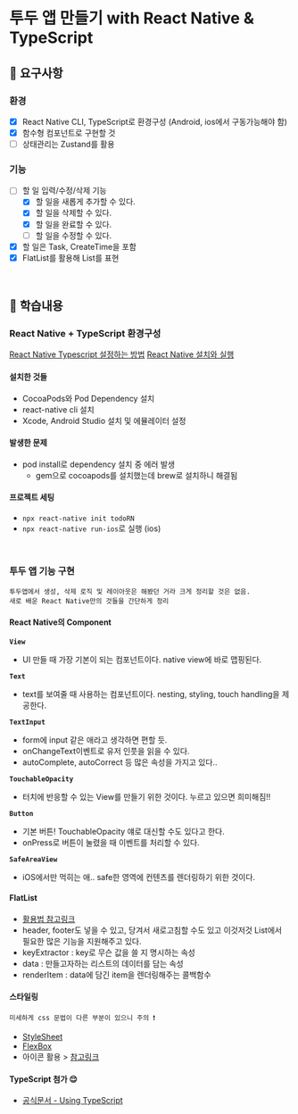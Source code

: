 # 투두 앱 만들기 with React Native & TypeScript

## 🎯 요구사항

### 환경

- [x] React Native CLI, TypeScript로 환경구성 (Android, ios에서 구동가능해야 함)
- [x] 함수형 컴포넌트로 구현할 것
- [ ] 상태관리는 Zustand를 활용

### 기능

- [ ] 할 일 입력/수정/삭제 기능
  - [x] 할 일을 새롭게 추가할 수 있다.
  - [x] 할 일을 삭제할 수 있다.
  - [x] 할 일을 완료할 수 있다.
  - [ ] 할 일을 수정할 수 있다.
- [x] 할 일은 Task, CreateTime을 포함
- [x] FlatList를 활용해 List를 표현

<br />

## 🏁 학습내용

### React Native + TypeScript 환경구성

[React Native Typescript 설정하는 방법](https://ithub.tistory.com/234)
[React Native 설치와 실행](https://yuddomack.tistory.com/entry/1React-Native-%EC%84%A4%EC%B9%98%EC%99%80-%EC%8B%A4%ED%96%89hello-world)

#### 설치한 것들

- CocoaPods와 Pod Dependency 설치
- react-native cli 설치
- Xcode, Android Studio 설치 및 에뮬레이터 설정

#### 발생한 문제

- pod install로 dependency 설치 중 에러 발생
  - gem으로 cocoapods를 설치했는데 brew로 설치하니 해결됨

#### 프로젝트 세팅

- `npx react-native init todoRN`
- `npx react-native run-ios`로 실행 (ios)

<br />

### 투두 앱 기능 구현

```
투두앱에서 생성, 삭제 로직 및 레이아웃은 해봤던 거라 크게 정리할 것은 없음.
새로 배운 React Native만의 것들을 간단하게 정리
```

#### React Native의 Component

**`View`**

- UI 만들 때 가장 기본이 되는 컴포넌트이다. native view에 바로 맵핑된다.

**`Text`**

- text를 보여줄 때 사용하는 컴포넌트이다. nesting, styling, touch handling을 제공한다.

**`TextInput`**

- form에 input 같은 애라고 생각하면 편할 듯.
- onChangeText이벤트로 유저 인풋을 읽을 수 있다.
- autoComplete, autoCorrect 등 많은 속성을 가지고 있다..

**`TouchableOpacity`**

- 터치에 반응할 수 있는 View를 만들기 위한 것이다. 누르고 있으면 희미해짐!!

**`Button`**

- 기본 버튼! TouchableOpacity 얘로 대신할 수도 있다고 한다.
- onPress로 버튼이 눌렸을 때 이벤트를 처리할 수 있다.

**`SafeAreaView`**

- iOS에서만 먹히는 애.. safe한 영역에 컨텐츠를 렌더링하기 위한 것이다.

#### FlatList

- [활용법 참고링크](https://dev.to/reenydavidson/building-a-to-do-list-with-react-native-and-styled-components-2148)
- header, footer도 넣을 수 있고, 당겨서 새로고침할 수도 있고 이것저것 List에서 필요한 많은 기능을 지원해주고 있다.
- keyExtractor : key로 무슨 값을 쓸 지 명시하는 속성
- data : 만들고자하는 리스트의 데이터를 담는 속성
- renderItem : data에 담긴 item을 렌더링해주는 콜백함수

#### 스타일링

```
미세하게 css 문법이 다른 부분이 있으니 주의 ❗️
```

- [StyleSheet](https://reactnative.dev/docs/stylesheet)
- [FlexBox](https://reactnative.dev/docs/flexbox)
- 아이콘 활용 > [참고링크](https://oblador.github.io/react-native-vector-icons/)

#### TypeScript 첨가 😌

- [공식문서 - Using TypeScript](https://reactnative.dev/docs/typescript)
